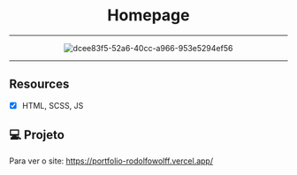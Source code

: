 <h1 align="center">
Homepage
</h1>

<hr>
<p align="center">
<img src="https://i.ibb.co/Wzjnk5S/dcee83f5-52a6-40cc-a966-953e5294ef56.png" alt="dcee83f5-52a6-40cc-a966-953e5294ef56" border="0">
</p>

<hr>

## Resources

- [x] HTML, SCSS, JS

## 💻 Projeto

Para ver o site: https://portfolio-rodolfowolff.vercel.app/
